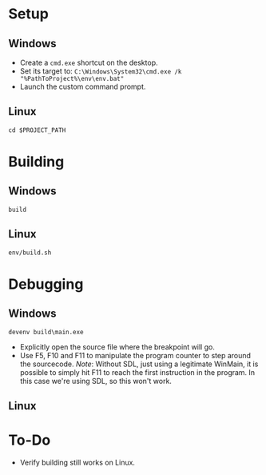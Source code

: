 # Setup

## Windows

- Create a `cmd.exe` shortcut on the desktop.
- Set its target to: `C:\Windows\System32\cmd.exe /k "%PathToProject%\env\env.bat"`
- Launch the custom command prompt.

## Linux

    cd $PROJECT_PATH

# Building

## Windows

    build

## Linux

    env/build.sh

# Debugging

## Windows

    devenv build\main.exe

- Explicitly open the source file where the breakpoint will go.
- Use F5, F10 and F11 to manipulate the program counter to step around the sourcecode.
*Note*: Without SDL, just using a legitimate WinMain, it is possible to simply hit F11 to reach the first instruction in the program.
In this case we're using SDL, so this won't work.

## Linux

# To-Do

- Verify building still works on Linux.